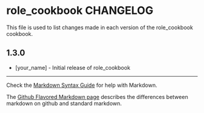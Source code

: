 role_cookbook CHANGELOG
========================

This file is used to list changes made in each version of the role_cookbook cookbook.

1.3.0
-----
- [your_name] - Initial release of role_cookbook

- - -
Check the [Markdown Syntax Guide](http://daringfireball.net/projects/markdown/syntax) for help with Markdown.

The [Github Flavored Markdown page](http://github.github.com/github-flavored-markdown/) describes the differences between markdown on github and standard markdown.
